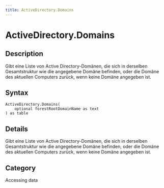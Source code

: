 ```yaml
---
title: ActiveDirectory.Domains
---
```


# ActiveDirectory.Domains


## Description

Gibt eine Liste von Active Directory-Domänen, die sich in derselben Gesamtstruktur wie die angegebene Domäne befinden, oder die Domäne des aktuellen Computers zurück, wenn keine Domäne angegeben ist.


## Syntax

```powerquery
ActiveDirectory.Domains(
    optional forestRootDomainName as text
) as table
```


## Details

Gibt eine Liste von Active Directory-Domänen, die sich in derselben Gesamtstruktur wie die angegebene Domäne befinden, oder die Domäne des aktuellen Computers zurück, wenn keine Domäne angegeben ist.



## Category
Accessing data
